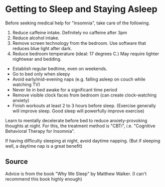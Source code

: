 # Getting to Sleep and Staying Asleep

Before seeking medical help for "insomnia", take care of the following.

1. Reduce caffeine intake. Definitely no caffeine after 3pm
2. Reduce alcohol intake. 
3. Remove screen technology from the bedroom. Use software that reduces blue light after dark.
4. Reduce bedroom temperature (ideal: 17 degrees C.) May require lighter nightwear and bedding.

* Establish regular bedtime, even on weekends.
* Go to bed only when sleepy
* Avoid early/mid-evening naps (e.g. falling asleep on couch while watching TV)
* Never lie in bed awake for a significant time period
* Remove visible clock faces from bedroom (can create clock-watching anxiety)
* Finish workouts at least 2 to 3 hours before sleep. (Exercise generally will improve sleep. Good sleep will powerfully improve exercise)

Learn to mentally decelerate before bed to reduce anxiety-provoking thoughts at night. For this, the treatment method is "CBTi", i.e. "Cognitive Behavioral Therapy for Insomnia".

If having difficulty sleeping at night, avoid daytime napping. (But if sleeping well, a daytime nap is a great benefit)


## Source

Advice is from the book "Why We Sleep" by Matthew Walker. (I can't recommend this book highly enough)
